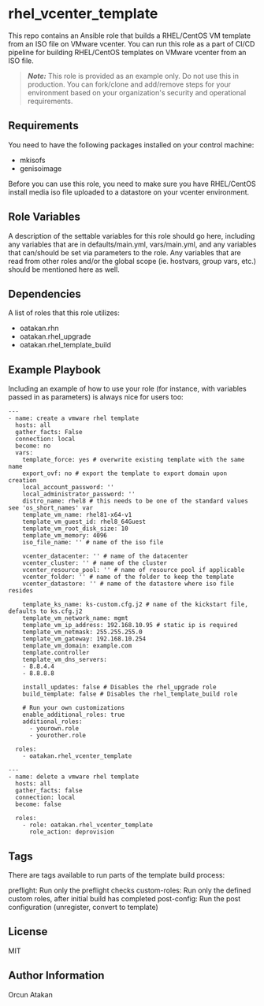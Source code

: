 # rhel_vcenter_template
This repo contains an Ansible role that builds a RHEL/CentOS VM template from an ISO file on VMware vcenter.
You can run this role as a part of CI/CD pipeline for building RHEL/CentOS templates on VMware vcenter from an ISO file.

> **_Note:_** This role is provided as an example only. Do not use this in production. You can fork/clone and add/remove steps for your environment based on your organization's security and operational requirements.

Requirements
------------

You need to have the following packages installed on your control machine:

- mkisofs
- genisoimage

Before you can use this role, you need to make sure you have RHEL/CentOS install media iso file uploaded to a datastore on your vcenter environment.

Role Variables
--------------

A description of the settable variables for this role should go here, including any variables that are in defaults/main.yml, vars/main.yml, and any variables that can/should be set via parameters to the role. Any variables that are read from other roles and/or the global scope (ie. hostvars, group vars, etc.) should be mentioned here as well.

Dependencies
------------

A list of roles that this role utilizes:

- oatakan.rhn
- oatakan.rhel_upgrade
- oatakan.rhel_template_build

Example Playbook
----------------

Including an example of how to use your role (for instance, with variables passed in as parameters) is always nice for users too:

    ---
    - name: create a vmware rhel template
      hosts: all
      gather_facts: False
      connection: local
      become: no
      vars:
        template_force: yes # overwrite existing template with the same name
        export_ovf: no # export the template to export domain upon creation
        local_account_password: ''
        local_administrator_password: ''
        distro_name: rhel8 # this needs to be one of the standard values see 'os_short_names' var
        template_vm_name: rhel81-x64-v1
        template_vm_guest_id: rhel8_64Guest
        template_vm_root_disk_size: 10
        template_vm_memory: 4096
        iso_file_name: '' # name of the iso file
        
        vcenter_datacenter: '' # name of the datacenter
        vcenter_cluster: '' # name of the cluster
        vcenter_resource_pool: '' # name of resource pool if applicable
        vcenter_folder: '' # name of the folder to keep the template
        vcenter_datastore: '' # name of the datastore where iso file resides
        
        template_ks_name: ks-custom.cfg.j2 # name of the kickstart file, defaults to ks.cfg.j2
        template_vm_network_name: mgmt
        template_vm_ip_address: 192.168.10.95 # static ip is required
        template_vm_netmask: 255.255.255.0
        template_vm_gateway: 192.168.10.254
        template_vm_domain: example.com
        template.controller
        template_vm_dns_servers:
        - 8.8.4.4
        - 8.8.8.8

        install_updates: false # Disables the rhel_upgrade role
        build_template: false # Disables the rhel_template_build role

        # Run your own customizations
        enable_additional_roles: true
        additional_roles:
          - yourown.role
          - yourother.role
    
      roles:
        - oatakan.rhel_vcenter_template

    ---
    - name: delete a vmware rhel template
      hosts: all
      gather_facts: false
      connection: local
      become: false
    
      roles:
        - role: oatakan.rhel_vcenter_template
          role_action: deprovision

Tags
-------

There are tags available to run parts of the template build process:

preflight: Run only the preflight checks
custom-roles: Run only the defined custom roles, after initial build has completed
post-config: Run the post configuration (unregister, convert to template)

License
-------

MIT

Author Information
------------------

Orcun Atakan
